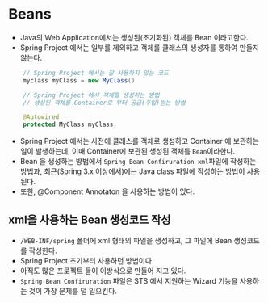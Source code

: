# Beans 
- Java의 Web Application에서는 생성된(초기화된) 객체를 Bean 이라고한다.
- Spring Project 에서는 일부를 제외하고 객체를 클래스의 생성자를 통하여 만들지 않는다.
```java
	// Spring Project 에서는 잘 사용하지 않는 코드
	myclass myClass = new MyClass()

	// Spring Project 에서 객체를 생성하는 방법
	// 생성된 객체를 Container로 부터 공급(주입)받는 방법

	@Autowired
	protected MyClass myClass;
```
- Spring Project 에서는 사전에 클래스를 객체로 생성하고 Container 에 보관하는 일이 발생하는데,
이때 Container에 보관된 생성된 객체를 `Bean`이라한다.
- Bean 을 생성하는 방법에서 `Spring Bean Confiruration xml`파일에 작성하는 방법과, 최근(Spring 3.x 이상에서)에는 Java class 파일에 작성하는 방법이 사용된다. 
- 또한, @Component Annotaton 을 사용하는 방법이 있다.

## xml을 사용하는 Bean 생성코드 작성
- `/WEB-INF/spring` 폴더에 xml 형태의 파일을 생성하고, 그 파일에 Bean 생성코드를 작성한다.
- Spring Project 초기부터 사용하던 방법이다
- 아직도 많은 프로젝트 들이 이방식으로 만들어 지고 있다.
- `Spring Bean Confiruration` 파일은 STS 에서 지원하는 Wizard 기능을 사용하는 것이 가장 문제를 덜 일으킨다.